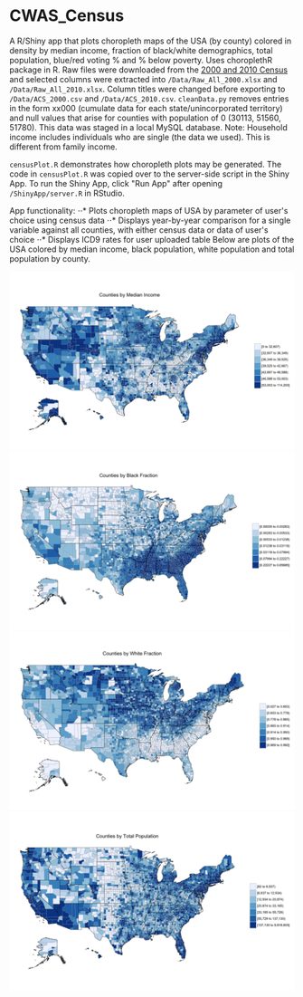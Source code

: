 # CWAS_Census
A R/Shiny app that plots choropleth maps of the USA (by county) colored in density by median income, fraction of black/white demographics, total population, blue/red voting % and % below poverty. Uses choroplethR package in R.
Raw files were downloaded from the [2000 and 2010 Census](https://www.census.gov/support/USACdataDownloads.html) and selected columns were extracted into `/Data/Raw_All_2000.xlsx` and `/Data/Raw_All_2010.xlsx`. Column titles were changed before exporting to `/Data/ACS_2000.csv` and `/Data/ACS_2010.csv`. `cleanData.py` removes entries in the form xx000 (cumulate data for each state/unincorporated territory) and null values that arise for counties with population of 0 (30113, 51560, 51780). This data was staged in a local MySQL database. Note: Household income includes individuals who are single (the data we used). This is different from family income.

`censusPlot.R` demonstrates how choropleth plots may be generated. The code in `censusPlot.R` was copied over to the server-side script in the Shiny App. To run the Shiny App, click "Run App" after opening `/ShinyApp/server.R` in RStudio.

App functionality:
⋅⋅* Plots choropleth maps of USA by parameter of user's choice using census data
⋅⋅* Displays year-by-year comparison for a single variable against all counties, with either census data or data of user's choice
⋅⋅* Displays ICD9 rates for user uploaded table
Below are plots of the USA colored by median income, black population, white population and total population by county.

![](medianIncome.png)
![](blackFrac.png)
![](whiteFrac.png)
![](population.png)
